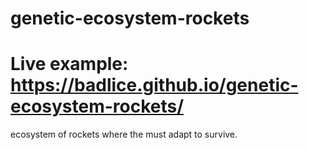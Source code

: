 # genetic-ecosystem-rockets
# Live example: https://badlice.github.io/genetic-ecosystem-rockets/
ecosystem of rockets where the must adapt to survive.

